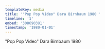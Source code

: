 ```yaml
---
templateKey: media
title: '"Pop Pop Video" Dara Birnbaum 1980 '
timeline: '1'
embed: '308690381'
timestamp: '1980-01-01'
---
```

"Pop Pop Video" Dara Birnbaum 1980
